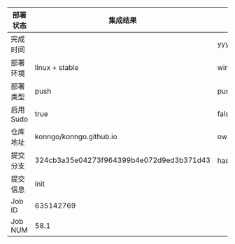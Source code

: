 部署状态 | 集成结果 | 参考值
---|---|---
完成时间 |  | yyyy-mm-dd hh:mm:ss
部署环境 | linux + stable | window | linux + stable
部署类型 | push | push | pull_request | api | cron
启用Sudo | true | false | true
仓库地址 | konngo/konngo.github.io | owner_name/repo_name
提交分支 | 324cb3a35e04273f964399b4e072d9ed3b371d43 | hash 16位
提交信息 | init |
Job ID   | 635142769 |
Job NUM  | 58.1 |
